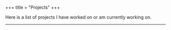 +++
title = "Projects"
+++

Here is a list of projects I have worked on or am currently working on.

---